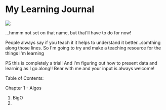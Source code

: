 # My Learning Journal

![](https://github.com/lisabroadhead/Learning_Journal/blob/main/ezgif.com-gif-maker.jpg)

...hmmm not set on that name, but that'll have to do for now!

People always say if you teach it it helps to understand it better...somthing along those lines. So I'm going to try and make a teaching resource for the things I'm learning

PS this is completely a trial! And I'm figuring out how to present data and learning as I go along!! Bear with me and your input is always welcome!

Table of Contents:

Chapter 1 - Algos
1. BigO
2. 
